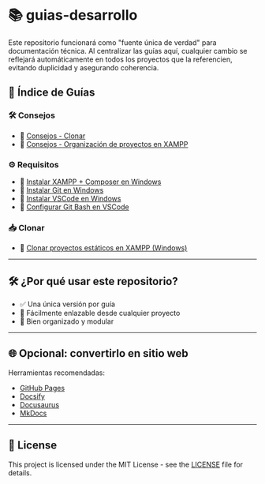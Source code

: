 # 📚 guias-desarrollo
Este repositorio funcionará como "fuente única de verdad" para documentación técnica. Al centralizar las guías aquí, cualquier cambio se reflejará automáticamente en todos los proyectos que la referencien, evitando duplicidad y asegurando coherencia.
## 📁 Índice de Guías
### 🛠 Consejos
- 📄 [Consejos - Clonar](https://github.com/tejada1970/guias-desarrollo/blob/master/consejos/consejos-clonar.md)
- 📄 [Consejos - Organización de proyectos en XAMPP](https://github.com/tejada1970/guias-desarrollo/blob/master/consejos/consejos-organizacion-de-proyectos-en-xampp.md)

### ⚙️ Requisitos
- 📄 [Instalar XAMPP + Composer en Windows](https://github.com/tejada1970/guias-desarrollo/blob/master/requisitos/instalar-xampp-composer-windows.md)
- 📄 [Instalar Git en Windows](https://github.com/tejada1970/guias-desarrollo/blob/master/requisitos/instalar-git-windows.md)
- 📄 [Instalar VSCode en Windows](https://github.com/tejada1970/guias-desarrollo/blob/master/requisitos/instalar-vscode-windows.md)
- 📄 [Configurar Git Bash en VSCode](https://github.com/tejada1970/guias-desarrollo/blob/master/requisitos/configurar-git-bash-vscode.md)

### 📥 Clonar
- 📄 [Clonar proyectos estáticos en XAMPP (Windows)](https://github.com/tejada1970/guias-desarrollo/blob/master/clonar/clonar-proyectos-estaticos-xampp-windows.md)
---
## 🛠 ¿Por qué usar este repositorio?

- ✅ Una única versión por guía
- 🔗 Fácilmente enlazable desde cualquier proyecto
- 📁 Bien organizado y modular
---
## 🌐 Opcional: convertirlo en sitio web
Herramientas recomendadas:
- [GitHub Pages](https://pages.github.com/)
- [Docsify](https://docsify.js.org)
- [Docusaurus](https://docusaurus.io)
- [MkDocs](https://www.mkdocs.org/)
---
## 📄 License
This project is licensed under the MIT License - see the [LICENSE](LICENSE) file for details.
